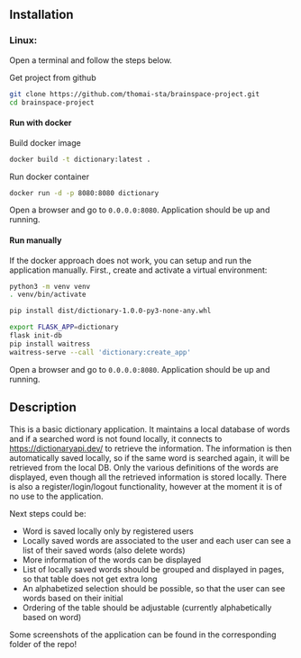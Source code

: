 ## Installation

### Linux:

Open a terminal and follow the steps below.

Get project from github
```bash
git clone https://github.com/thomai-sta/brainspace-project.git
cd brainspace-project
```

#### Run with docker

Build docker image

```bash
docker build -t dictionary:latest .
```

Run docker container
```bash
docker run -d -p 8080:8080 dictionary
```

Open a browser and go to ```0.0.0.0:8080```. Application should be up and running.

#### Run manually

If the docker approach does not work, you can setup and run the application manually. First., create and activate a virtual environment:
```bash
python3 -m venv venv
. venv/bin/activate
```

```bash
pip install dist/dictionary-1.0.0-py3-none-any.whl
```

```bash
export FLASK_APP=dictionary
flask init-db
pip install waitress
waitress-serve --call 'dictionary:create_app'
```

Open a browser and go to ```0.0.0.0:8080```. Application should be up and running.





## Description

This is a basic dictionary application. It maintains a local database of words and if a searched word is not found locally, it connects to https://dictionaryapi.dev/ to retrieve the information. The information is then automatically saved locally, so if the same word is searched again, it will be retrieved from the local DB. Only the various definitions of the words are displayed, even though all the retrieved information is stored locally. There is also a register/login/logout functionality, however at the moment it is of no use to the application.

Next steps could be:

- Word is saved locally only by registered users
- Locally saved words are associated to the user and each user can see a list of their saved words (also delete words)
- More information of the words can be displayed
- List of locally saved words should be grouped and displayed in pages, so that table does not get extra long
- An alphabetized selection should be possible, so that the user can see words based on their initial
- Ordering of the table should be adjustable (currently alphabetically based on word)



Some screenshots of the application can be found in the corresponding folder of the repo!